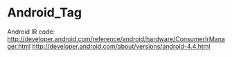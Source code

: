 # Android_Tag
Android IR code:
http://developer.android.com/reference/android/hardware/ConsumerIrManager.html
http://developer.android.com/about/versions/android-4.4.html
